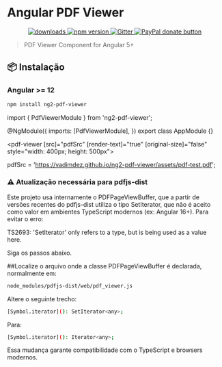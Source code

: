 # Angular PDF Viewer

<p align="center">
  <a href="https://www.npmjs.com/package/ng2-pdf-viewer">
    <img src="https://img.shields.io/npm/dm/ng2-pdf-viewer.svg?style=flat" alt="downloads">
  </a>
  <a href="https://badge.fury.io/js/ng2-pdf-viewer">
    <img src="https://badge.fury.io/js/ng2-pdf-viewer.svg" alt="npm version">
  </a>
  <a href="https://gitter.im/ngx-pdf-viewer/Lobby" title="Gitter">
    <img src="https://img.shields.io/gitter/room/nwjs/nw.js.svg" alt="Gitter"/>
  </a>
  <a href="https://www.paypal.me/vadimdez" title="Donate to this project using Paypal">
    <img src="https://img.shields.io/badge/paypal-donate-yellow.svg" alt="PayPal donate button" />
  </a>
</p>

> PDF Viewer Component for Angular 5+

## 📦 Instalação

### Angular >= 12

```bash
npm install ng2-pdf-viewer
```


import { PdfViewerModule } from 'ng2-pdf-viewer';

@NgModule({
  imports: [PdfViewerModule],
})
export class AppModule {}

<pdf-viewer [src]="pdfSrc" [render-text]="true" [original-size]="false" style="width: 400px; height: 500px">
</pdf-viewer>

pdfSrc = 'https://vadimdez.github.io/ng2-pdf-viewer/assets/pdf-test.pdf';

### ⚠️ Atualização necessária para pdfjs-dist

Este projeto usa internamente o PDFPageViewBuffer, que a partir de versões recentes do pdfjs-dist utiliza o tipo SetIterator, que não é aceito como valor em ambientes TypeScript modernos (ex: Angular 16+).
Para evitar o erro:

TS2693: 'SetIterator' only refers to a type, but is being used as a value here.

Siga os passos abaixo.

##Localize o arquivo onde a classe PDFPageViewBuffer é declarada, normalmente em:

```bash
node_modules/pdfjs-dist/web/pdf_viewer.js
```
Altere o seguinte trecho:

```bash
[Symbol.iterator](): SetIterator<any>;
```

Para:

```bash
[Symbol.iterator](): Iterator<any>;
```
Essa mudança garante compatibilidade com o TypeScript e browsers modernos.
